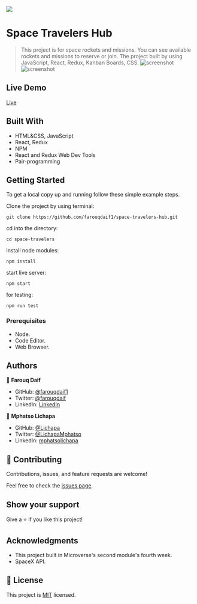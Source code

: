 ![](https://img.shields.io/badge/Microverse-blueviolet)

# Space Travelers Hub

> This project is for space rockets and missions. You can see available rockets and missions to reserve or join. The project built by using JavaScript, React, Redux,
Kanban Boards, CSS.
![screenshot](https://netlify-cocoon.netlify.app/.netlify/functions/fetch?code=307&path=eyJzaXRlX2lkIjoiY2M1MjA4NDktZjNiZS00OGY0LWEzNTctYzgzYjU5M2I3ZTllIiwiZGVwbG95X2lkIjoiNjFjNWM2NmQ2MzllYTAwMDA4NmNlZTUyIiwiaWQiOiI5ZDg5YzEzYS0wZDg2LTQ4NzUtODI2Ny1kYTJhZGNlMTM3Y2UifQ==)
![screenshot](https://netlify-cocoon.netlify.app/.netlify/functions/fetch?code=307&path=eyJzaXRlX2lkIjoiY2M1MjA4NDktZjNiZS00OGY0LWEzNTctYzgzYjU5M2I3ZTllIiwiZGVwbG95X2lkIjoiNjFjNWM2NmQ2MzllYTAwMDA4NmNlZTUyIiwiaWQiOiI2YjAyODUxZS1hNjNhLTRlYzMtOTIzMC02YzcwMjA2YzYwMTQifQ==)



## Live Demo

[Live](https://61c5c4b105433e00087b3390--space-traveler-hub-farouq.netlify.app/)

## Built With

- HTML&CSS, JavaScript
- React, Redux
- NPM
- React and Redux Web Dev Tools
- Pair-programming

## Getting Started

To get a local copy up and running follow these simple example steps.

Clone the project by using terminal:

```
git clone https://github.com/farouqdaif1/space-travelers-hub.git
```

cd into the directory:

```
cd space-travelers
```

install node modules:

```
npm install
```

start live server:

```
npm start
```

for testing:

```
npm run test
```

### Prerequisites

- Node.
- Code Editor.
- Web Browser.

## Authors

:man: **Farouq Daif**

- GitHub: [@farouqdaif1](https://github.com/farouqdaif1)
- Twitter: [@farouqdaif](https://twitter.com/farouqdaif)
- LinkedIn: [LinkedIn](https://www.linkedin.com/in/farouqdaif/https://www.linkedin.com/in/farouqdaif/)



👤 **Mphatso Lichapa**
- GitHub: [@Lichapa](https://github.com/Lichapa)
- Twitter: [@LichapaMphatso](https://twitter.com/LichapaMphatso)
- LinkedIn: [mphatsolichapa](https://www.linkedin.com/in/mphatsolichapa)


## 🤝 Contributing

Contributions, issues, and feature requests are welcome!

Feel free to check the [issues page](../../issues/).

## Show your support

Give a ⭐️ if you like this project!

## Acknowledgments

- This project built in Microverse's second module's fourth week.
- SpaceX API.

## 📝 License

This project is [MIT](./MIT.md) licensed.
